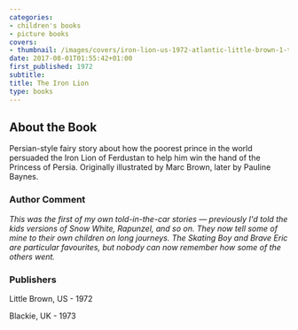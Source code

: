 ```yaml
---
categories:
- children's books
- picture books
covers:
- thumbnail: /images/covers/iron-lion-us-1972-atlantic-little-brown-1-thumbnail.jpg
date: 2017-08-01T01:55:42+01:00
first_published: 1972
subtitle:
title: The Iron Lion
type: books
---
```

About the Book
--------------
Persian-style fairy story about how the poorest prince in the world persuaded the Iron Lion of Ferdustan to help him win the hand of the Princess of Persia. Originally illustrated by Marc Brown, later by Pauline Baynes.

### Author Comment
_This was the first of my own told-in-the-car stories — previously I'd told the kids versions of Snow White, Rapunzel, and so on. They now tell some of mine to their own children on long journeys. The Skating Boy and Brave Eric are particular favourites, but nobody can now remember how some of the others went._

### Publishers
Little Brown, US - 1972

Blackie, UK - 1973
